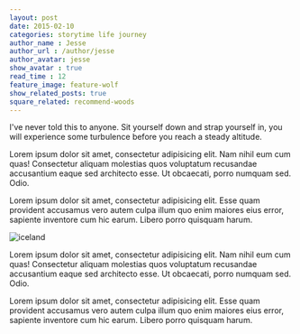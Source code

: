 ```yaml
---
layout: post
date: 2015-02-10
categories: storytime life journey
author_name : Jesse
author_url : /author/jesse
author_avatar: jesse
show_avatar : true
read_time : 12
feature_image: feature-wolf
show_related_posts: true
square_related: recommend-woods
---
```


I've never told this to anyone. Sit yourself down and strap yourself in, you will experience some turbulence before you reach a steady altitude.

Lorem ipsum dolor sit amet, consectetur adipisicing elit. Nam nihil eum cum quas! Consectetur aliquam molestias quos voluptatum recusandae accusantium eaque sed architecto esse. Ut obcaecati, porro numquam sed. Odio.

Lorem ipsum dolor sit amet, consectetur adipisicing elit. Esse quam provident accusamus vero autem culpa illum quo enim maiores eius error, sapiente inventore cum hic earum. Libero porro quisquam harum.

![iceland]({{site.url}}/{{site.baseurl}}img/post-assets/iceland.jpg)


Lorem ipsum dolor sit amet, consectetur adipisicing elit. Nam nihil eum cum quas! Consectetur aliquam molestias quos voluptatum recusandae accusantium eaque sed architecto esse. Ut obcaecati, porro numquam sed. Odio.

Lorem ipsum dolor sit amet, consectetur adipisicing elit. Esse quam provident accusamus vero autem culpa illum quo enim maiores eius error, sapiente inventore cum hic earum. Libero porro quisquam harum.
